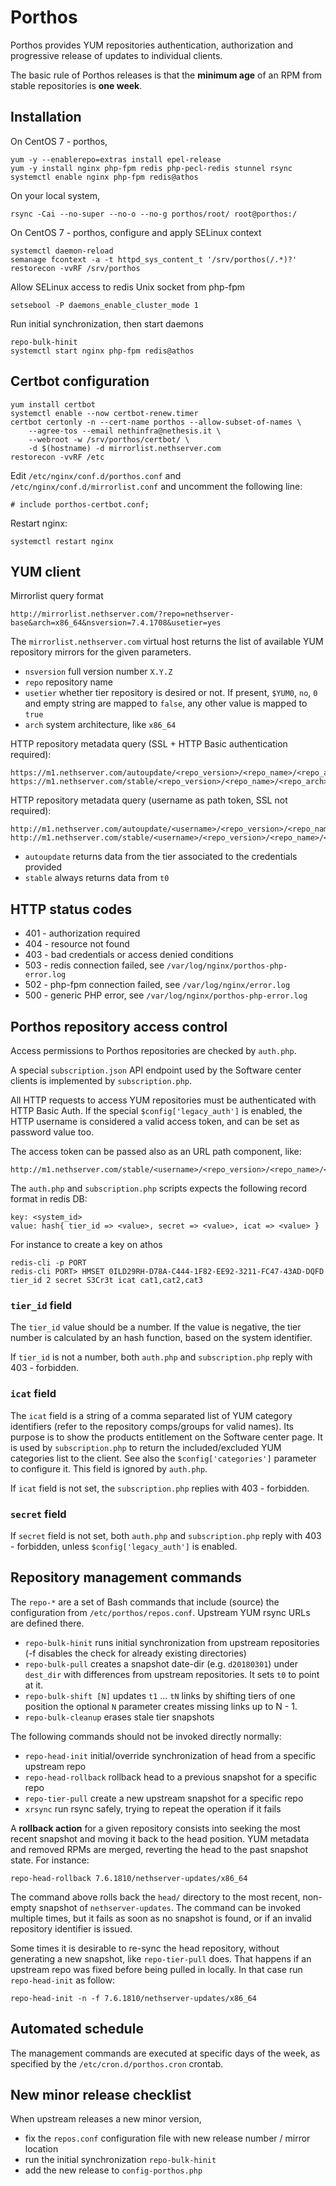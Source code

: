 # Porthos

Porthos provides YUM repositories authentication, authorization and progressive 
release of updates to individual clients.

The basic rule of Porthos releases is that the **minimum age** of an RPM from
stable repositories is **one week**.

## Installation

On CentOS 7 - porthos,

    yum -y --enablerepo=extras install epel-release
    yum -y install nginx php-fpm redis php-pecl-redis stunnel rsync
    systemctl enable nginx php-fpm redis@athos

On your local system,

    rsync -Cai --no-super --no-o --no-g porthos/root/ root@porthos:/

On CentOS 7 - porthos, configure and apply SELinux context

    systemctl daemon-reload
    semanage fcontext -a -t httpd_sys_content_t '/srv/porthos(/.*)?'
    restorecon -vvRF /srv/porthos

Allow SELinux access to redis Unix socket from php-fpm

    setsebool -P daemons_enable_cluster_mode 1

Run initial synchronization, then start daemons

    repo-bulk-hinit
    systemctl start nginx php-fpm redis@athos

## Certbot configuration

    yum install certbot
    systemctl enable --now certbot-renew.timer
    certbot certonly -n --cert-name porthos --allow-subset-of-names \
        --agree-tos --email nethinfra@nethesis.it \
        --webroot -w /srv/porthos/certbot/ \
        -d $(hostname) -d mirrorlist.nethserver.com
    restorecon -vvRF /etc
    
Edit `/etc/nginx/conf.d/porthos.conf` and `/etc/nginx/conf.d/mirrorlist.conf`
and uncomment the following line:

    # include porthos-certbot.conf;

Restart nginx:

    systemctl restart nginx

## YUM client

Mirrorlist query format

    http://mirrorlist.nethserver.com/?repo=nethserver-base&arch=x86_64&nsversion=7.4.1708&usetier=yes

The `mirrorlist.nethserver.com` virtual host returns the list of available YUM
repository mirrors for the given parameters.

- `nsversion` full version number `X.Y.Z` 
- `repo` repository name
- `usetier` whether tier repository is desired or not. If present, `$YUM0`,
  `no`, `0` and empty string are mapped to `false`, any other value is mapped to
  `true`
- `arch` system architecture, like `x86_64`

HTTP repository metadata query (SSL + HTTP Basic authentication required):

    https://m1.nethserver.com/autoupdate/<repo_version>/<repo_name>/<repo_arch>/repodata/repomd.xml
    https://m1.nethserver.com/stable/<repo_version>/<repo_name>/<repo_arch>/repodata/repomd.xml

HTTP repository metadata query (username as path token, SSL not required):

    http://m1.nethserver.com/autoupdate/<username>/<repo_version>/<repo_name>/<repo_arch>/repodata/repomd.xml
    http://m1.nethserver.com/stable/<username>/<repo_version>/<repo_name>/<repo_arch>/repodata/repomd.xml


* `autoupdate` returns data from the tier associated to the credentials provided
* `stable` always returns data from `t0`

## HTTP status codes

* 401 - authorization required
* 404 - resource not found
* 403 - bad credentials or access denied conditions
* 503 - redis connection failed, see `/var/log/nginx/porthos-php-error.log`
* 502 - php-fpm connection failed, see `/var/log/nginx/error.log`
* 500 - generic PHP error, see `/var/log/nginx/porthos-php-error.log`

## Porthos repository access control

Access permissions to Porthos repositories are checked by `auth.php`.

A special `subscription.json` API endpoint used by the Software center clients
is implemented by `subscription.php`.

All HTTP requests to access YUM repositories must be authenticated with HTTP
Basic Auth. If the special `$config['legacy_auth']` is enabled, the HTTP
username is considered a valid access token, and can be set as password value too.

The access token can be passed also as an URL path component, like:

    http://m1.nethserver.com/stable/<username>/<repo_version>/<repo_name>/<repo_arch>/repodata/repomd.xml

The `auth.php` and `subscription.php` scripts expects the following record
format in redis DB:

    key: <system_id>
    value: hash{ tier_id => <value>, secret => <value>, icat => <value> }

For instance to create a key on athos

    redis-cli -p PORT
    redis-cli PORT> HMSET 0ILD29RH-D78A-C444-1F82-EE92-3211-FC47-43AD-DQFD tier_id 2 secret S3Cr3t icat cat1,cat2,cat3

### `tier_id` field

The `tier_id` value should be a number. If the value is negative, the tier
number is calculated by an hash function, based on the system identifier. 

If `tier_id` is not a number, both `auth.php` and `subscription.php` reply with
403 - forbidden.

### `icat` field

The `icat` field is a string of a comma separated list of YUM category
identifiers (refer to the repository comps/groups for valid names). Its purpose
is to show the products entitlement on the Software center page. It is used by
`subscription.php` to return the included/excluded YUM categories list to the
client. See also the `$config['categories']` parameter to configure it. This
field is ignored by `auth.php`.

If `icat` field is not set, the `subscription.php` replies with 403 - forbidden.

### `secret` field

If `secret` field is not set, both `auth.php` and `subscription.php` reply with
403 - forbidden, unless `$config['legacy_auth']` is enabled.


## Repository management commands

The `repo-*` are a set of Bash commands that include (source) the configuration
from `/etc/porthos/repos.conf`. Upstream YUM rsync URLs are defined there.

- `repo-bulk-hinit` runs initial synchronization from upstream repositories (-f disables the check for already existing directories)
- `repo-bulk-pull` creates a snapshot date-dir (e.g. `d20180301`) under
  `dest_dir` with differences from upstream repositories. It sets `t0` to point at
  it.
- `repo-bulk-shift [N]` updates `t1` ... `tN` links by shifting tiers of one position
  the optional `N` parameter creates missing links up to N - 1.
- `repo-bulk-cleanup` erases stale tier snapshots

The following commands should not be invoked directly normally:

- `repo-head-init`  initial/override synchronization of head from a specific upstream repo
- `repo-head-rollback` rollback head to a previous snapshot for a specific repo
- `repo-tier-pull`  create a new upstream snapshot for a specific repo
- `xrsync` run rsync safely, trying to repeat the operation if it fails

A **rollback action** for a given repository consists into seeking the
most recent snapshot and moving it back to the head position. YUM metadata and
removed RPMs are merged, reverting the head to the past snapshot state. For
instance:

    repo-head-rollback 7.6.1810/nethserver-updates/x86_64

The command above rolls back the `head/` directory to the most recent, non-empty
snapshot of `nethserver-updates`. The command can be invoked multiple times, but
it fails as soon as no snapshot is found, or if an invalid repository identifier
is issued.

Some times it is desirable to re-sync the head repository, without generating a
new snapshot, like `repo-tier-pull` does. That happens if an upstream repo was
fixed before being pulled in locally. In that case run `repo-head-init` as follow:

    repo-head-init -n -f 7.6.1810/nethserver-updates/x86_64


## Automated schedule

The management commands are executed at specific days of the week, as specified
by the ``/etc/cron.d/porthos.cron`` crontab.

## New minor release checklist

When upstream releases a new minor version, 

- fix the `repos.conf` configuration file with new release number / mirror location
- run the initial synchronization `repo-bulk-hinit`
- add the new release to `config-porthos.php`
